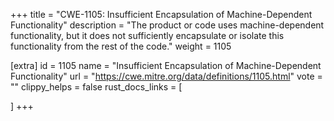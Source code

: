 +++
title = "CWE-1105: Insufficient Encapsulation of Machine-Dependent Functionality"
description	= "The product or code uses machine-dependent functionality, but it does not sufficiently encapsulate or isolate this functionality from the rest of the code."
weight = 1105

[extra]
id = 1105
name = "Insufficient Encapsulation of Machine-Dependent Functionality"
url = "https://cwe.mitre.org/data/definitions/1105.html"
vote = ""
clippy_helps = false
rust_docs_links = [
	
]
+++

